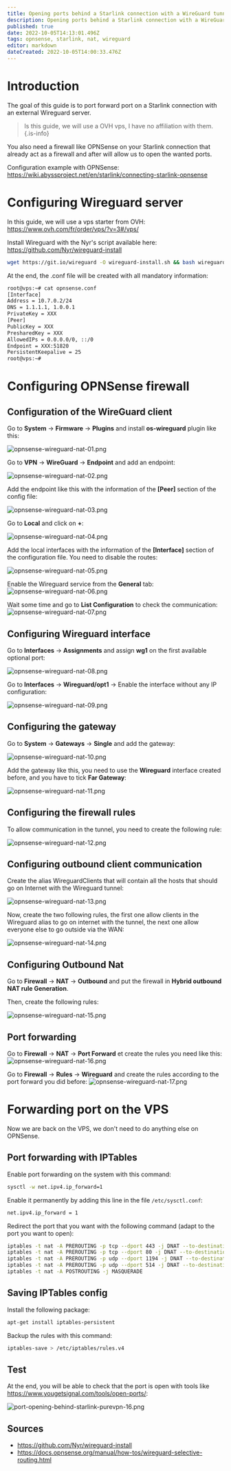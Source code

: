 ```yaml
---
title: Opening ports behind a Starlink connection with a WireGuard tunnel
description: Opening ports behind a Starlink connection with a WireGuard tunnel
published: true
date: 2022-10-05T14:13:01.496Z
tags: opnsense, starlink, nat, wireguard
editor: markdown
dateCreated: 2022-10-05T14:00:33.476Z
---
```


# Introduction
The goal of this guide is to port forward port on a Starlink connection with an external Wireguard server.

> Is this guide, we will use a OVH vps, I have no affiliation with them.
{.is-info}

You also need a firewall like OPNSense on your Starlink connection that already act as a firewall and after will allow us to open the wanted ports.


Configuration example with OPNSense: https://wiki.abyssproject.net/en/starlink/connecting-starlink-opnsense


# Configuring Wireguard server

In this guide, we will use a vps starter from OVH: https://www.ovh.com/fr/order/vps/?v=3#/vps/

Install Wireguard with the Nyr's script available here: https://github.com/Nyr/wireguard-install 

```bash
wget https://git.io/wireguard -O wireguard-install.sh && bash wireguard-install.sh
```

At the end, the .conf file will be created with all mandatory information:
```bash
root@vps:~# cat opnsense.conf
[Interface]
Address = 10.7.0.2/24
DNS = 1.1.1.1, 1.0.0.1
PrivateKey = XXX
[Peer]
PublicKey = XXX
PresharedKey = XXX
AllowedIPs = 0.0.0.0/0, ::/0
Endpoint = XXX:51820
PersistentKeepalive = 25
root@vps:~#
```

# Configuring OPNSense firewall

## Configuration of the WireGuard client

Go to **System** -> **Firmware** -> **Plugins** and install **os-wireguard** plugin like this:

![opnsense-wireguard-nat-01.png](/starlink/nat-behind-starlink/wireguard/opnsense-wireguard-nat-01.png)


Go to **VPN** -> **WireGuard** -> **Endpoint** and add an endpoint: 

![opnsense-wireguard-nat-02.png](/starlink/nat-behind-starlink/wireguard/opnsense-wireguard-nat-02.png)

Add the endpoint like this with the information of the **[Peer]** section of the config file:

![opnsense-wireguard-nat-03.png](/starlink/nat-behind-starlink/wireguard/opnsense-wireguard-nat-03.png)

Go to **Local** and click on **+**:

![opnsense-wireguard-nat-04.png](/starlink/nat-behind-starlink/wireguard/opnsense-wireguard-nat-04.png)

Add the local interfaces with the information of the **[Interface]** section of the configuration file. You need to disable the routes:

![opnsense-wireguard-nat-05.png](/starlink/nat-behind-starlink/wireguard/opnsense-wireguard-nat-05.png)

Enable the Wireguard service from the **General** tab:
![opnsense-wireguard-nat-06.png](/starlink/nat-behind-starlink/wireguard/opnsense-wireguard-nat-06.png)

Wait some time and go to **List Configuration** to check the communication:
![opnsense-wireguard-nat-07.png](/starlink/nat-behind-starlink/wireguard/opnsense-wireguard-nat-07.png)


## Configuring Wireguard interface

Go to **Interfaces** -> **Assignments** and assign **wg1** on the first available optional port: 

![opnsense-wireguard-nat-08.png](/starlink/nat-behind-starlink/wireguard/opnsense-wireguard-nat-08.png)

Go to **Interfaces** -> **Wireguard/opt1** -> Enable the interface without any IP configuration:

![opnsense-wireguard-nat-09.png](/starlink/nat-behind-starlink/wireguard/opnsense-wireguard-nat-09.png)


## Configuring the gateway

Go to **System** -> **Gateways** -> **Single** and add the gateway:

![opnsense-wireguard-nat-10.png](/starlink/nat-behind-starlink/wireguard/opnsense-wireguard-nat-10.png)


Add the gateway like this, you need to use the **Wireguard** interface created before, and you have to tick  **Far Gateway**: 

![opnsense-wireguard-nat-11.png](/starlink/nat-behind-starlink/wireguard/opnsense-wireguard-nat-11.png)


## Configuring the firewall rules

To allow communication in the tunnel, you need to create the following rule: 

![opnsense-wireguard-nat-12.png](/starlink/nat-behind-starlink/wireguard/opnsense-wireguard-nat-12.png)


## Configuring outbound client communication

Create the alias WireguardClients that will contain all the hosts that should go on Internet with the Wireguard tunnel:

![opnsense-wireguard-nat-13.png](/starlink/nat-behind-starlink/wireguard/opnsense-wireguard-nat-13.png)

Now, create the two following rules, the first one allow clients in the Wireguard alias to go on internet with the tunnel, the next one allow everyone else to go outside via the WAN:

![opnsense-wireguard-nat-14.png](/starlink/nat-behind-starlink/wireguard/opnsense-wireguard-nat-14.png)


## Configuring Outbound Nat

Go to **Firewall** -> **NAT** -> **Outbound** and put the firewall in **Hybrid outbound NAT rule Generation**.

Then, create the following rules: 

![opnsense-wireguard-nat-15.png](/starlink/nat-behind-starlink/wireguard/opnsense-wireguard-nat-15.png)


## Port forwarding

Go to **Firewall** -> **NAT** -> **Port Forward** et create the rules you need like this:
![opnsense-wireguard-nat-16.png](/starlink/nat-behind-starlink/wireguard/opnsense-wireguard-nat-16.png)

Go to **Firewall** -> **Rules** -> **Wireguard**  and create the rules according to the port forward you did before:
![opnsense-wireguard-nat-17.png](/starlink/nat-behind-starlink/wireguard/opnsense-wireguard-nat-17.png)


# Forwarding port on the VPS
Now we are back on the VPS, we don't need to do anything else on OPNSense.

## Port forwarding with IPTables
Enable port forwarding on the system with this command:
```bash
sysctl -w net.ipv4.ip_forward=1
```

Enable it permanently by adding this line in the file `/etc/sysctl.conf`: 
```bash
net.ipv4.ip_forward = 1
```

Redirect the port that you want with the following command (adapt to the port you want to open):

```bash
iptables -t nat -A PREROUTING -p tcp --dport 443 -j DNAT --to-destination 10.7.0.2:443
iptables -t nat -A PREROUTING -p tcp --dport 80 -j DNAT --to-destination 10.7.0.2:80
iptables -t nat -A PREROUTING -p udp --dport 1194 -j DNAT --to-destination 10.7.0.2:1194
iptables -t nat -A PREROUTING -p udp --dport 514 -j DNAT --to-destination 10.7.0.2:1194
iptables -t nat -A POSTROUTING -j MASQUERADE
```

## Saving IPTables config

Install the following package:
```bash
apt-get install iptables-persistent
```

Backup the rules with this command: 
```bash
iptables-save > /etc/iptables/rules.v4
```

## Test

At the end, you will be able to check that the port is open with tools like https://www.yougetsignal.com/tools/open-ports/:

![port-opening-behind-starlink-purevpn-16.png](/starlink/nat-behind-starlink/port-opening-behind-starlink-purevpn-16.png)


## Sources

- https://github.com/Nyr/wireguard-install
- https://docs.opnsense.org/manual/how-tos/wireguard-selective-routing.html